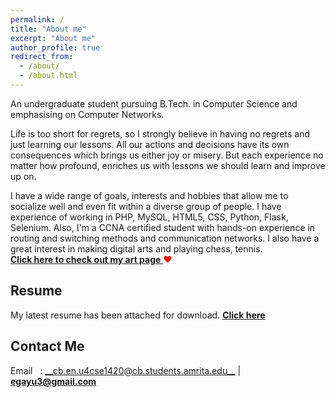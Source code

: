 ```yaml
---
permalink: /
title: "About me"
excerpt: "About me"
author_profile: true
redirect_from: 
  - /about/
  - /about.html
---
```


An undergraduate student pursuing B.Tech. in Computer Science and emphasising on Computer Networks.
 
Life is too short for regrets, so I strongly believe in having no regrets and just learning our lessons. All our actions and decisions have its own consequences which brings us either joy or misery. But each experience no matter how profound, enriches us with lessons we should learn and improve up on. 

I have a wide range of goals, interests and hobbies that allow me to socialize well and even fit within a diverse group of people. I have experience of working in PHP, MySQL, HTML5, CSS, Python, Flask, Selenium. Also, I'm a CCNA certified student with hands-on experience in routing and switching methods and communication networks. I also have a great interest in making digital arts and playing chess, tennis.
<br>
[__Click here to check out my art page__ ](https://www.instagram.com/_g3rt__/) <span style="color:red;">&#10084;</span>

<!-- 
[![g3rt](https://github.com/gayu-thri/gayu-thri.github.io/blob/master/images/g3rtcropped.jpg?raw=true|80x60,25%)](https://www.instagram.com/_g3rt__/)
-->
Resume
------
My latest resume has been attached for download. [__Click here__](https://github.com/gayu-thri/gayu-thri.github.io/blob/master/_pages/GayathriE-Resume.pdf)
<br>

Contact Me
------
Email&nbsp;&nbsp;&nbsp;: [__cb.en.u4cse1420@cb.students.amrita.edu__](mailto:cb.en.u4cse1420@cb.students.amrita.edu) | [__egayu3@gmail.com__](mailto:egayu3@gmail.com) <br>
